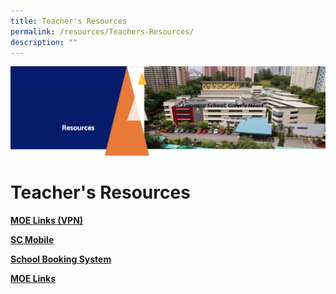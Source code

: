 ```yaml
---
title: Teacher's Resources
permalink: /resources/Teachers-Resources/
description: ""
---
```

![](/images/Resourcesheader.png)

Teacher's Resources
===================


<u><b>MOE Links (VPN)</b></u>



<u><b>SC Mobile</b></u>




<u><b>School Booking System</b></u>



<u><b>MOE Links</b></u>